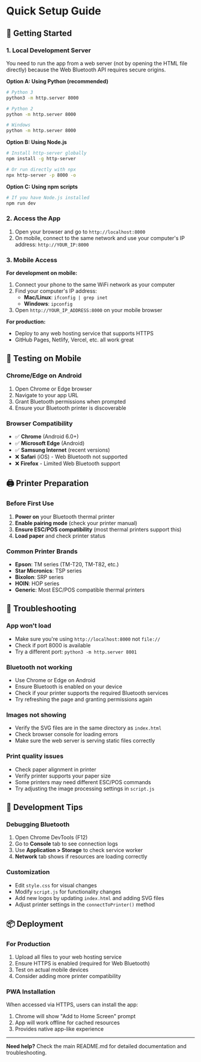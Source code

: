 # Quick Setup Guide

## 🚀 Getting Started

### 1. Local Development Server

You need to run the app from a web server (not by opening the HTML file directly) because the Web Bluetooth API requires secure origins.

**Option A: Using Python (recommended)**
```bash
# Python 3
python3 -m http.server 8000

# Python 2
python -m http.server 8000

# Windows
python -m http.server 8000
```

**Option B: Using Node.js**
```bash
# Install http-server globally
npm install -g http-server

# Or run directly with npx
npx http-server -p 8000 -o
```

**Option C: Using npm scripts**
```bash
# If you have Node.js installed
npm run dev
```

### 2. Access the App

1. Open your browser and go to `http://localhost:8000`
2. On mobile, connect to the same network and use your computer's IP address: `http://YOUR_IP:8000`

### 3. Mobile Access

**For development on mobile:**
1. Connect your phone to the same WiFi network as your computer
2. Find your computer's IP address:
   - **Mac/Linux**: `ifconfig | grep inet`
   - **Windows**: `ipconfig`
3. Open `http://YOUR_IP_ADDRESS:8000` on your mobile browser

**For production:**
- Deploy to any web hosting service that supports HTTPS
- GitHub Pages, Netlify, Vercel, etc. all work great

## 📱 Testing on Mobile

### Chrome/Edge on Android
1. Open Chrome or Edge browser
2. Navigate to your app URL
3. Grant Bluetooth permissions when prompted
4. Ensure your Bluetooth printer is discoverable

### Browser Compatibility
- ✅ **Chrome** (Android 6.0+)
- ✅ **Microsoft Edge** (Android)
- ✅ **Samsung Internet** (recent versions)
- ❌ **Safari** (iOS) - Web Bluetooth not supported
- ❌ **Firefox** - Limited Web Bluetooth support

## 🖨️ Printer Preparation

### Before First Use
1. **Power on** your Bluetooth thermal printer
2. **Enable pairing mode** (check your printer manual)
3. **Ensure ESC/POS compatibility** (most thermal printers support this)
4. **Load paper** and check printer status

### Common Printer Brands
- **Epson**: TM series (TM-T20, TM-T82, etc.)
- **Star Micronics**: TSP series
- **Bixolon**: SRP series
- **HOIN**: HOP series
- **Generic**: Most ESC/POS compatible thermal printers

## 🔧 Troubleshooting

### App won't load
- Make sure you're using `http://localhost:8000` not `file://`
- Check if port 8000 is available
- Try a different port: `python3 -m http.server 8001`

### Bluetooth not working
- Use Chrome or Edge on Android
- Ensure Bluetooth is enabled on your device
- Check if your printer supports the required Bluetooth services
- Try refreshing the page and granting permissions again

### Images not showing
- Verify the SVG files are in the same directory as `index.html`
- Check browser console for loading errors
- Make sure the web server is serving static files correctly

### Print quality issues
- Check paper alignment in printer
- Verify printer supports your paper size
- Some printers may need different ESC/POS commands
- Try adjusting the image processing settings in `script.js`

## 🔧 Development Tips

### Debugging Bluetooth
1. Open Chrome DevTools (F12)
2. Go to **Console** tab to see connection logs
3. Use **Application > Storage** to check service worker
4. **Network** tab shows if resources are loading correctly

### Customization
- Edit `style.css` for visual changes
- Modify `script.js` for functionality changes  
- Add new logos by updating `index.html` and adding SVG files
- Adjust printer settings in the `connectToPrinter()` method

## 📦 Deployment

### For Production
1. Upload all files to your web hosting service
2. Ensure HTTPS is enabled (required for Web Bluetooth)
3. Test on actual mobile devices
4. Consider adding more printer compatibility

### PWA Installation
When accessed via HTTPS, users can install the app:
1. Chrome will show "Add to Home Screen" prompt
2. App will work offline for cached resources
3. Provides native app-like experience

---

**Need help?** Check the main README.md for detailed documentation and troubleshooting. 